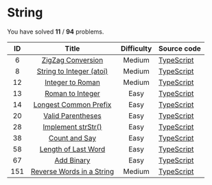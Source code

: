# String 
You have solved  **11** / **94** problems.

| ID | Title | Difficulty | Source code |
|:--:|:-----:|:----------:|:------------|
| 6 | [ZigZag Conversion](https://leetcode.com/problems/zigzag-conversion/)| Medium | [TypeScript](../src/problems/6.zigzag-conversion/index.ts) |
| 8 | [String to Integer (atoi)](https://leetcode.com/problems/string-to-integer-atoi/)| Medium | [TypeScript](../src/problems/8.string-to-integer-(atoi)/index.ts) |
| 12 | [Integer to Roman](https://leetcode.com/problems/integer-to-roman/)| Medium | [TypeScript](../src/problems/12.integer-to-roman/index.ts) |
| 13 | [Roman to Integer](https://leetcode.com/problems/roman-to-integer/)| Easy | [TypeScript](../src/problems/13.roman-to-integer/index.ts) |
| 14 | [Longest Common Prefix](https://leetcode.com/problems/longest-common-prefix/)| Easy | [TypeScript](../src/problems/14.longest-common-prefix/index.ts) |
| 20 | [Valid Parentheses](https://leetcode.com/problems/valid-parentheses/)| Easy | [TypeScript](../src/problems/20.valid-parentheses/index.ts) |
| 28 | [Implement strStr()](https://leetcode.com/problems/implement-strstr/)| Easy | [TypeScript](../src/problems/28.implement-strstr/index.ts) |
| 38 | [Count and Say](https://leetcode.com/problems/count-and-say/)| Easy | [TypeScript](../src/problems/38.count-and-say/index.ts) |
| 58 | [Length of Last Word](https://leetcode.com/problems/length-of-last-word/)| Easy | [TypeScript](../src/problems/58.length-of-last-word/index.ts) |
| 67 | [Add Binary](https://leetcode.com/problems/add-binary/)| Easy | [TypeScript](../src/problems/67.add-binary/index.ts) |
| 151 | [Reverse Words in a String](https://leetcode.com/problems/reverse-words-in-a-string/)| Medium | [TypeScript](../src/problems/151.reverse-words-in-a-string/index.ts) |
